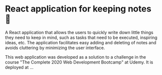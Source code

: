 # React application for keeping notes 📝

A React application that allows the users to quickly write down little things they need to keep in mind, such as tasks that need to be executed, inspiring ideas, etc. The application facilitates easy adding and deleting of notes and avoids cluttering by minimizing the user interface. 

This web application was developed as a solution to a challenge in the course "The Complete 2020 Web Development Bootcamp" at Udemy. It is deployed at ...
